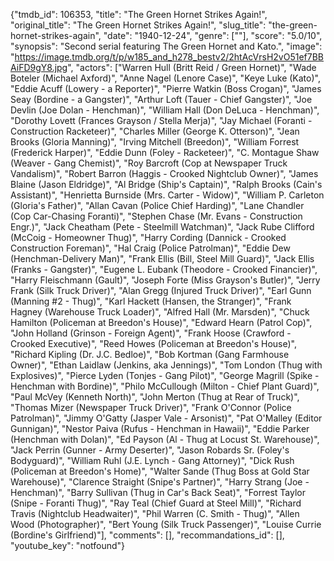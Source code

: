 {"tmdb_id": 106353, "title": "The Green Hornet Strikes Again!", "original_title": "The Green Hornet Strikes Again!", "slug_title": "the-green-hornet-strikes-again", "date": "1940-12-24", "genre": [""], "score": "5.0/10", "synopsis": "Second serial featuring The Green Hornet and Kato.", "image": "https://image.tmdb.org/t/p/w185_and_h278_bestv2/2htAcVrsH2vO51ef7BBAiFD9gY8.jpg", "actors": ["Warren Hull (Britt Reid / Green Hornet)", "Wade Boteler (Michael Axford)", "Anne Nagel (Lenore Case)", "Keye Luke (Kato)", "Eddie Acuff (Lowery - a Reporter)", "Pierre Watkin (Boss Crogan)", "James Seay (Bordine - a Gangster)", "Arthur Loft (Tauer - Chief Gangster)", "Joe Devlin (Joe Dolan - Henchman)", "William Hall (Don DeLuca - Henchman)", "Dorothy Lovett (Frances Grayson / Stella Merja)", "Jay Michael (Foranti - Construction Racketeer)", "Charles Miller (George K. Otterson)", "Jean Brooks (Gloria Manning)", "Irving Mitchell (Breedon)", "William Forrest (Frederick Harper)", "Eddie Dunn (Foley - Racketeer)", "C. Montague Shaw (Weaver - Gang Chemist)", "Roy Barcroft (Cop at Newspaper Truck Vandalism)", "Robert Barron (Haggis - Crooked Nightclub Owner)", "James Blaine (Jason Eldridge)", "Al Bridge (Ship's Captain)", "Ralph Brooks (Cain's Assistant)", "Henrietta Burnside (Mrs. Carter - Widow)", "William P. Carleton (Gloria's Father)", "Allan Cavan (Police Chief Harding)", "Lane Chandler (Cop Car-Chasing Foranti)", "Stephen Chase (Mr. Evans - Construction Engr.)", "Jack Cheatham (Pete - Steelmill Watchman)", "Jack Rube Clifford (McCoig - Homeowner Thug)", "Harry Cording (Dannick - Crooked Construction Foreman)", "Hal Craig (Police Patrolman)", "Eddie Dew (Henchman-Delivery Man)", "Frank Ellis (Bill, Steel Mill Guard)", "Jack Ellis (Franks - Gangster)", "Eugene L. Eubank (Theodore - Crooked Financier)", "Harry Fleischmann (Gault)", "Joseph Forte (Miss Grayson's Butler)", "Jerry Frank (Silk Truck Driver)", "Alan Gregg (Injured Truck Driver)", "Earl Gunn (Manning #2 - Thug)", "Karl Hackett (Hansen, the Stranger)", "Frank Hagney (Warehouse Truck Loader)", "Alfred Hall (Mr. Marsden)", "Chuck Hamilton (Policeman at Breedon's House)", "Edward Hearn (Patrol Cop)", "John Holland (Grinson - Foreign Agent)", "Frank Hoose (Crawford - Crooked Executive)", "Reed Howes (Policeman at Breedon's House)", "Richard Kipling (Dr. J.C. Bedloe)", "Bob Kortman (Gang Farmhouse Owner)", "Ethan Laidlaw (Jenkins, aka Jennings)", "Tom London (Thug with Explosives)", "Pierce Lyden (Tonjes - Gang Pilot)", "George Magrill (Spike - Henchman with Bordine)", "Philo McCullough (Milton - Chief Plant Guard)", "Paul McVey (Kenneth North)", "John Merton (Thug at Rear of Truck)", "Thomas Mizer (Newspaper Truck Driver)", "Frank O'Connor (Police Patrolman)", "Jimmy O'Gatty (Jasper Vale - Arsonist)", "Pat O'Malley (Editor Gunnigan)", "Nestor Paiva (Rufus - Henchman in Hawaii)", "Eddie Parker (Henchman with Dolan)", "Ed Payson (Al - Thug at Locust St. Warehouse)", "Jack Perrin (Gunner - Army Deserter)", "Jason Robards Sr. (Foley's Bodyguard)", "William Ruhl (J.E. Lynch - Gang Attorney)", "Dick Rush (Policeman at Breedon's Home)", "Walter Sande (Thug Boss at Gold Star Warehouse)", "Clarence Straight (Snipe's Partner)", "Harry Strang (Joe - Henchman)", "Barry Sullivan (Thug in Car's Back Seat)", "Forrest Taylor (Snipe - Foranti Thug)", "Ray Teal (Chief Guard at Steel Mill)", "Richard Travis (Nightclub Headwaiter)", "Phil Warren (C. Smith - Thug)", "Allen Wood (Photographer)", "Bert Young (Silk Truck Passenger)", "Louise Currie (Bordine's Girlfriend)"], "comments": [], "recommandations_id": [], "youtube_key": "notfound"}